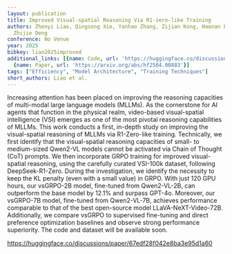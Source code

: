 ```yaml
---
layout: publication
title: Improved Visual-spatial Reasoning Via R1-zero-like Training
authors: Zhenyi Liao, Qingsong Xie, Yanhao Zhang, Zijian Kong, Haonan Lu, Zhenyu Yang,
  Zhijie Deng
conference: No Venue
year: 2025
bibkey: liao2025improved
additional_links: [{name: Code, url: 'https://huggingface.co/discussions/paper/67edf28f042e8ba3e95d1a60'},
  {name: Paper, url: 'https://arxiv.org/abs/hf2504.00883'}]
tags: ["Efficiency", "Model Architecture", "Training Techniques"]
short_authors: Liao et al.
---
```

Increasing attention has been placed on improving the reasoning capacities of multi-modal large language models (MLLMs). As the cornerstone for AI agents that function in the physical realm, video-based visual-spatial intelligence (VSI) emerges as one of the most pivotal reasoning capabilities of MLLMs. This work conducts a first, in-depth study on improving the visual-spatial reasoning of MLLMs via R1-Zero-like training. Technically, we first identify that the visual-spatial reasoning capacities of small- to medium-sized Qwen2-VL models cannot be activated via Chain of Thought (CoT) prompts. We then incorporate GRPO training for improved visual-spatial reasoning, using the carefully curated VSI-100k dataset, following DeepSeek-R1-Zero. During the investigation, we identify the necessity to keep the KL penalty (even with a small value) in GRPO. With just 120 GPU hours, our vsGRPO-2B model, fine-tuned from Qwen2-VL-2B, can outperform the base model by 12.1% and surpass GPT-4o. Moreover, our vsGRPO-7B model, fine-tuned from Qwen2-VL-7B, achieves performance comparable to that of the best open-source model LLaVA-NeXT-Video-72B. Additionally, we compare vsGRPO to supervised fine-tuning and direct preference optimization baselines and observe strong performance superiority. The code and dataset will be available soon.

https://huggingface.co/discussions/paper/67edf28f042e8ba3e95d1a60